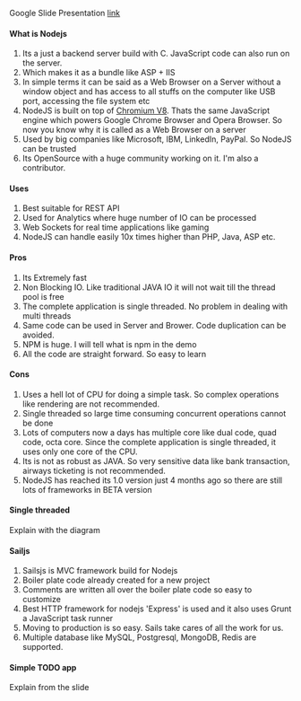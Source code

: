 Google Slide Presentation [link](https://docs.google.com/presentation/d/1whVIxcSx-xeTC5zUQ8PKYHNOV4jE77Rrpyv5xQj9BMs/edit?usp=sharing)

#### What is Nodejs
1. Its a just a backend server build with C. JavaScript code can also run on the server.
2. Which makes it as a bundle like ASP + IIS
3. In simple terms it can be said as a Web Browser on a Server without a window object and has access to all stuffs on the computer like USB port, accessing the file system etc
4. NodeJS is built on top of [Chromium V8](https://developers.google.com/v8/). Thats the same JavaScript engine which powers Google Chrome Browser and Opera Browser. So now you know why it is called as a Web Browser on a server
5. Used by big companies like Microsoft, IBM, LinkedIn, PayPal. So NodeJS can be trusted
6. Its OpenSource with a huge community working on it. I'm also a contributor.

#### Uses
1. Best suitable for REST API
2. Used for Analytics where huge number of IO can be processed
3. Web Sockets for real time applications like gaming
4. NodeJS can handle easily 10x times higher than PHP, Java, ASP etc.

#### Pros
1. Its Extremely fast
2. Non Blocking IO. Like traditional JAVA IO it will not wait till the thread pool is free
3. The complete application is single threaded. No problem in dealing with multi threads
4. Same code can be used in Server and Brower. Code duplication can be avoided.
5. NPM is huge. I will tell what is npm in the demo
6. All the code are straight forward. So easy to learn

#### Cons
1. Uses a hell lot of CPU for doing a simple task. So complex operations like rendering are not recommended.
2. Single threaded so large time consuming concurrent operations cannot be done
3. Lots of computers now a days has multiple core like dual code, quad code, octa core. Since the complete application is single threaded, it uses only one core of the CPU.
4. Its is not as robust as JAVA. So very sensitive data like bank transaction, airways ticketing is not recommended.
5. NodeJS has reached its 1.0 version just 4 months ago so there are still lots of frameworks in BETA version

#### Single threaded
Explain with the diagram

#### Sailjs
1. Sailsjs is MVC framework build for Nodejs
2. Boiler plate code already created for a new project 
3. Comments are written all over the boiler plate code so easy to customize
4. Best HTTP framework for nodejs 'Express' is used and it also uses Grunt a JavaScript task runner
5. Moving to production is so easy. Sails take cares of all the work for us.
6. Multiple database like MySQL, Postgresql, MongoDB, Redis are supported.

#### Simple TODO app
Explain from the slide

